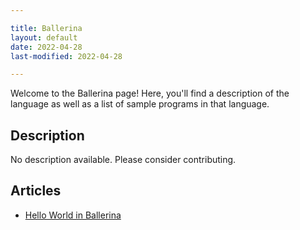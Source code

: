 ```yaml
---

title: Ballerina
layout: default
date: 2022-04-28
last-modified: 2022-04-28

---
```


Welcome to the Ballerina page! Here, you'll find a description of the language as well as a list of sample programs in that language.

## Description

No description available. Please consider contributing.

## Articles

- [Hello World in Ballerina](https://sampleprograms.io/projects/hello-world/ballerina)